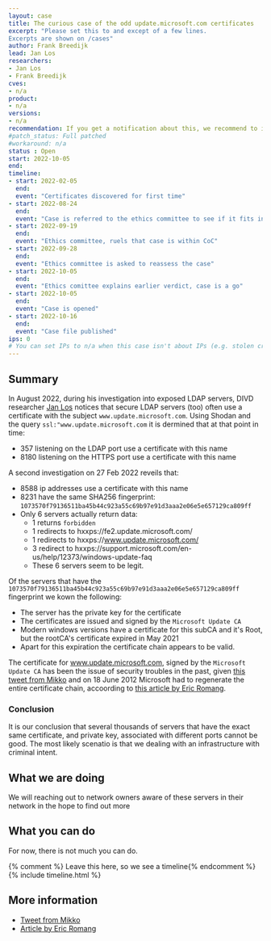 ```yaml
---
layout: case
title: The curious case of the odd update.microsoft.com certificates
excerpt: "Please set this to and except of a few lines.
Excerpts are shown on /cases"
author: Frank Breedijk
lead: Jan Los
researchers:
- Jan Los
- Frank Breedijk
cves:
- n/a
product: 
- n/a
versions: 
- n/a
recommendation: If you get a notification about this, we recommend to investigate why this certificate is being served and take appropriate action.
#patch_status: Full patched
#workaround: n/a
status : Open
start: 2022-10-05
end: 
timeline:
- start: 2022-02-05
  end:
  event: "Certificates discovered for first time"
- start: 2022-08-24
  end:
  event: "Case is referred to the ethics committee to see if it fits into the CoC"
- start: 2022-09-19
  end:
  event: "Ethics committee, ruels that case is within CoC"
- start: 2022-09-28
  end:
  event: "Ethics committee is asked to reassess the case"
- start: 2022-10-05
  end:
  event: "Ethics comittee explains earlier verdict, case is a go"
- start: 2022-10-05
  end:
  event: "Case is opened"
- start: 2022-10-16
  end:
  event: "Case file published"
ips: 0
# You can set IPs to n/a when this case isn't about IPs (e.g. stolen credentials)
---
```

## Summary

In August 2022, during his investigation into exposed LDAP servers, DIVD researcher [Jan Los](https://www.divd.nl/team/Jan+Los/) notices that secure LDAP servers (too) often use a certificate with the subject `www.update.microsoft.com`. Using Shodan and the query `ssl:"www.update.microsoft.com` it is dermined that at that point in time:

* 357 listening on the LDAP port use a certificate with this name
* 8180 listening on the HTTPS port use a certificate with this name

A second investigation on 27 Feb 2022 reveils that:
* 8588 ip addresses use a certificate with this name
* 8231 have the same SHA256 fingerprint: `1073570f79136511ba45b44c923a55c69b97e91d3aaa2e06e5e657129ca809ff`
* Only 6 servers actually return data:
  - 1 returns `forbidden`
  - 1 redirects to hxxps://fe2.update.microsoft.com/
  - 1 redirects to hxxps://www.update.microsoft.com/
  - 3 redirect to hxxps://support.microsoft.com/en-us/help/12373/windows-update-faq
  - These 6 servers seem to be legit.

Of the servers that have the `1073570f79136511ba45b44c923a55c69b97e91d3aaa2e06e5e657129ca809ff` fingerprint we kown the following:
* The server has the private key for the certificate
* The certificates are issued and signed by the `Microsoft Update CA`
* Modern windows versions have a certificate for this subCA and it's Root, but the rootCA's certificate expired in May 2021
* Apart for this expiration the certificate chain appears to be valid.

The certificate for www.update.microsoft.com, signed by the `Microsoft Update CA` has been the issue of security troubles in the past, given [this tweet from Mikko](https://twitter.com/mikko/status/214263127007690752) and on 18 June 2012 Microsoft had to regenerate the entire certificate chain, accoording to [this article by Eric Romang](https://eromang.zataz.com/2012/06/18/update-microsoft-com-ssl-warnings-due-certificate-chain-update/).

### Conclusion

It is our conclusion that several thousands of servers that have the exact same certificate, and private key, associated with different ports cannot be good. The most likely scenatio is that we dealing with an infrastructure with criminal intent.

## What we are doing

We will reaching out to network owners aware of these servers in their network in the hope to find out more

## What you can do

For now, there is not much you can do.

{% comment %}  Leave this here, so we see a timeline{% endcomment %}
{% include timeline.html %}


## More information
* [Tweet from Mikko](https://twitter.com/mikko/status/214263127007690752)
* [Article by Eric Romang](https://eromang.zataz.com/2012/06/18/update-microsoft-com-ssl-warnings-due-certificate-chain-update/)